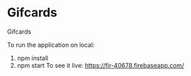 # Gifcards
Gifcards

To run the application on local:
1. npm install
2. npm start
To see it live:
https://fir-40678.firebaseapp.com/
